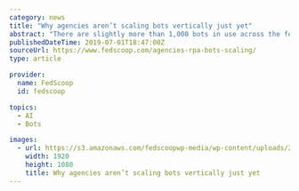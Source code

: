 ```yaml
---
category: news
title: "Why agencies aren’t scaling bots vertically just yet"
abstract: "There are slightly more than 1,000 bots in use across the federal government, equal in scale to a robotic process automation operation at a large telecommunications or insurance company. Deloitte Consulting works with agencies to identify the right RPA ..."
publishedDateTime: 2019-07-01T18:47:00Z
sourceUrl: https://www.fedscoop.com/agencies-rpa-bots-scaling/
type: article

provider:
  name: FedScoop
  id: fedscoop

topics:
  - AI
  - Bots

images:
  - url: https://s3.amazonaws.com/fedscoopwp-media/wp-content/uploads/2018/12/11162557/VMware_automation_header.png
    width: 1920
    height: 1080
    title: Why agencies aren’t scaling bots vertically just yet
---
```

